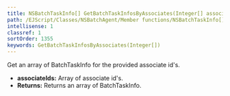 ```yaml
---
title: NSBatchTaskInfo[] GetBatchTaskInfosByAssociates(Integer[] associateIds)
path: /EJScript/Classes/NSBatchAgent/Member functions/NSBatchTaskInfo[] GetBatchTaskInfosByAssociates(Integer[] p_0)
intellisense: 1
classref: 1
sortOrder: 1355
keywords: GetBatchTaskInfosByAssociates(Integer[])
---
```



Get an array of BatchTaskInfo for the provided associate id's.



* **associateIds:** Array of associate id's.
* **Returns:** Returns an array of BatchTaskInfo.


